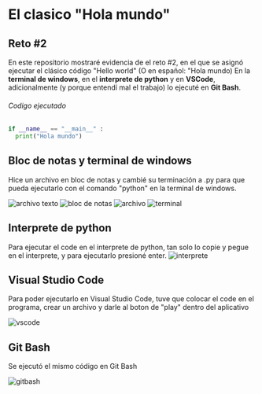 # El clasico "Hola mundo" 
## Reto #2 
En este repositorio mostraré evidencia de el reto #2, en el que se asignó ejecutar el clásico código "Hello world" (O en español: "Hola mundo) En la **terminal de windows**, en el **interprete de python** y en **VSCode**, adicionalmente (y porque entendí mal el trabajo) lo ejecuté en **Git Bash**. 

###### Codigo ejecutado
```python
if __name__ == "__main__" :
  print("Hola mundo")
```

## Bloc de notas y terminal de windows 
Hice un archivo en bloc de notas y cambié su terminación a .py para que pueda ejecutarlo con el comando "python" en la terminal de windows. 

![archivo texto](https://i.ibb.co/yhvFkcZ/Captura-de-pantalla-2024-02-12-163109.png) 
![bloc de notas](https://i.ibb.co/cwdS8TF/Captura-de-pantalla-2024-02-12-163124.png) 
![archivo](https://i.ibb.co/wBFvSBV/Captura-de-pantalla-2024-02-12-163137.png) 
![terminal](https://i.ibb.co/p2wq1RD/Captura-de-pantalla-2024-02-12-163155.png)

## Interprete de python 
Para ejecutar el code en el interprete de python, tan solo lo copie y pegue en el interprete, y para ejecutarlo presioné enter. 
![interprete](https://i.ibb.co/hCDsmmL/Captura-de-pantalla-2024-02-12-164615.png) 

## Visual Studio Code 
Para poder ejecutarlo en Visual Studio Code, tuve que colocar el code en el programa, crear un archivo y darle al boton de "play" dentro del aplicativo 

![vscode](https://i.ibb.co/jhT3YFG/Captura-de-pantalla-2024-02-12-162048.png****)

## Git Bash
Se ejecutó el mismo código en Git Bash

![gitbash](https://i.ibb.co/bWy3KbD/Captura-de-pantalla-2024-02-12-163253.png)


